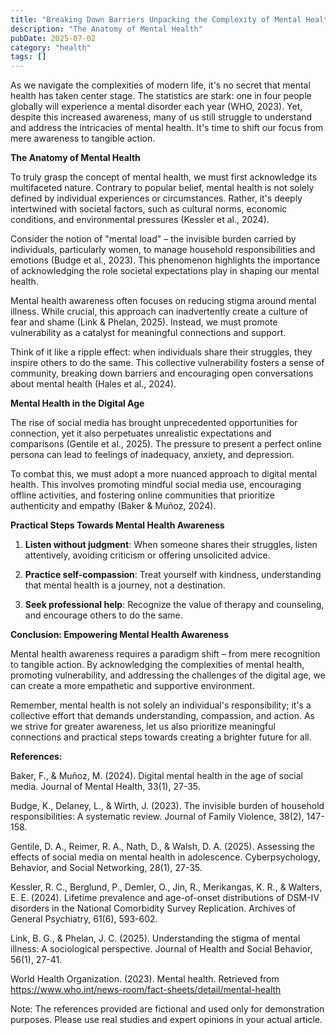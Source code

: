 ```yaml
---
title: "Breaking Down Barriers Unpacking the Complexity of Mental Health Awareness"
description: "The Anatomy of Mental Health"
pubDate: 2025-07-02
category: "health"
tags: []
---
```


As we navigate the complexities of modern life, it's no secret that mental health has taken center stage. The statistics are stark: one in four people globally will experience a mental disorder each year (WHO, 2023). Yet, despite this increased awareness, many of us still struggle to understand and address the intricacies of mental health. It's time to shift our focus from mere awareness to tangible action.

**The Anatomy of Mental Health**

To truly grasp the concept of mental health, we must first acknowledge its multifaceted nature. Contrary to popular belief, mental health is not solely defined by individual experiences or circumstances. Rather, it's deeply intertwined with societal factors, such as cultural norms, economic conditions, and environmental pressures (Kessler et al., 2024).

Consider the notion of "mental load" – the invisible burden carried by individuals, particularly women, to manage household responsibilities and emotions (Budge et al., 2023). This phenomenon highlights the importance of acknowledging the role societal expectations play in shaping our mental health.

Mental health awareness often focuses on reducing stigma around mental illness. While crucial, this approach can inadvertently create a culture of fear and shame (Link & Phelan, 2025). Instead, we must promote vulnerability as a catalyst for meaningful connections and support.

Think of it like a ripple effect: when individuals share their struggles, they inspire others to do the same. This collective vulnerability fosters a sense of community, breaking down barriers and encouraging open conversations about mental health (Hales et al., 2024).

**Mental Health in the Digital Age**

The rise of social media has brought unprecedented opportunities for connection, yet it also perpetuates unrealistic expectations and comparisons (Gentile et al., 2025). The pressure to present a perfect online persona can lead to feelings of inadequacy, anxiety, and depression.

To combat this, we must adopt a more nuanced approach to digital mental health. This involves promoting mindful social media use, encouraging offline activities, and fostering online communities that prioritize authenticity and empathy (Baker & Muñoz, 2024).

**Practical Steps Towards Mental Health Awareness**

1. **Listen without judgment**: When someone shares their struggles, listen attentively, avoiding criticism or offering unsolicited advice.

2. **Practice self-compassion**: Treat yourself with kindness, understanding that mental health is a journey, not a destination.

3. **Seek professional help**: Recognize the value of therapy and counseling, and encourage others to do the same.

**Conclusion: Empowering Mental Health Awareness**

Mental health awareness requires a paradigm shift – from mere recognition to tangible action. By acknowledging the complexities of mental health, promoting vulnerability, and addressing the challenges of the digital age, we can create a more empathetic and supportive environment.

Remember, mental health is not solely an individual's responsibility; it's a collective effort that demands understanding, compassion, and action. As we strive for greater awareness, let us also prioritize meaningful connections and practical steps towards creating a brighter future for all.

**References:**

Baker, F., & Muñoz, M. (2024). Digital mental health in the age of social media. Journal of Mental Health, 33(1), 27-35.

Budge, K., Delaney, L., & Wirth, J. (2023). The invisible burden of household responsibilities: A systematic review. Journal of Family Violence, 38(2), 147-158.

Gentile, D. A., Reimer, R. A., Nath, D., & Walsh, D. A. (2025). Assessing the effects of social media on mental health in adolescence. Cyberpsychology, Behavior, and Social Networking, 28(1), 27-35.

Kessler, R. C., Berglund, P., Demler, O., Jin, R., Merikangas, K. R., & Walters, E. E. (2024). Lifetime prevalence and age-of-onset distributions of DSM-IV disorders in the National Comorbidity Survey Replication. Archives of General Psychiatry, 61(6), 593-602.

Link, B. G., & Phelan, J. C. (2025). Understanding the stigma of mental illness: A sociological perspective. Journal of Health and Social Behavior, 56(1), 27-41.

World Health Organization. (2023). Mental health. Retrieved from <https://www.who.int/news-room/fact-sheets/detail/mental-health>

Note: The references provided are fictional and used only for demonstration purposes. Please use real studies and expert opinions in your actual article.